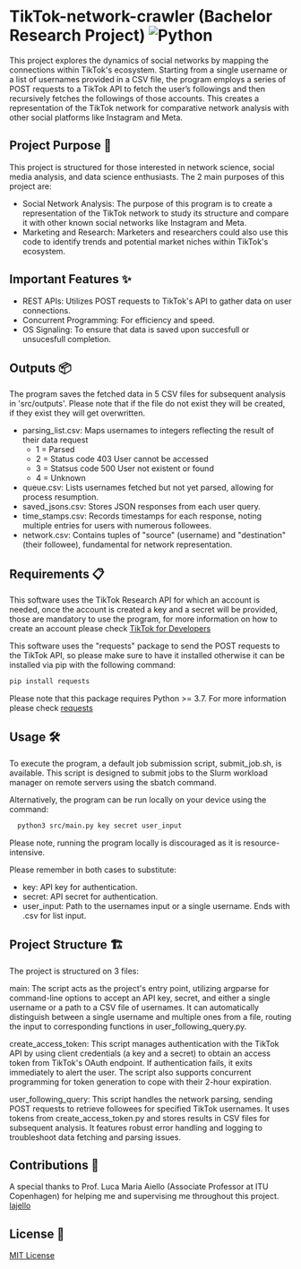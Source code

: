 # TikTok-network-crawler (Bachelor Research Project) ![Python](https://img.shields.io/badge/-Python-3776AB?style=flat-square&logo=python&logoColor=white)
This project explores the dynamics of social networks by mapping the connections within TikTok's ecosystem. Starting from a single username or a list of usernames provided in a CSV file, the program employs a series of POST requests to a TikTok API to fetch the user’s followings and then recursively fetches the followings of those accounts. This creates a representation of the TikTok network for comparative network analysis with other social platforms like Instagram and Meta.


## Project Purpose 🎯
This project is structured for those interested in network science, social media analysis, and data science enthusiasts. The 2 main purposes of this project are:
- Social Network Analysis: The purpose of this program is to create a representation of the TikTok network to study its structure and compare it with other known social networks like Instagram and Meta.
- Marketing and Research: Marketers and researchers could also use this code to identify trends and potential market niches within TikTok's ecosystem.

## Important Features ✨
- REST APIs: Utilizes POST requests to TikTok's API to gather data on user connections.
- Concurrent Programming: For efficiency and speed.
- OS Signaling: To ensure that data is saved upon succesfull or unsucesfull completion.


## Outputs 📦
The program saves the fetched data in 5 CSV files for subsequent analysis in 'src/outputs'. Please note that if the file do not exist they will be created, if they exist they will get overwritten.
- parsing_list.csv: Maps usernames to integers reflecting the result of their data request
  - 1 = Parsed
  - 2 = Status code 403 User cannot be accessed
  - 3 = Statsus code 500 User not existent or found
  - 4 = Unknown
- queue.csv: Lists usernames fetched but not yet parsed, allowing for process resumption.
- saved_jsons.csv: Stores JSON responses from each user query.
- time_stamps.csv: Records timestamps for each response, noting multiple entries for users with numerous followees.
- network.csv: Contains tuples of "source" (username) and "destination" (their followee), fundamental for network representation.



## Requirements 📋
This software uses the TikTok Research API for which an account is needed, once the account is created a key and a secret will be provided, those are mandatory to use the program, for more information on how to create an account please check [TikTok for Developers](https://developers.tiktok.com/)

This software uses the "requests" package to send the POST requests to the TikTok API, so please make sure to have it installed otherwise it can be installed via pip with the following command:
  ```bash
  pip install requests
  ```
  Please note that this package requires Python >= 3.7.  For more information please check [requests](https://pypi.org/project/requests/)

## Usage 🛠️
To execute the program, a default job submission script, submit_job.sh, is available. This script is designed to submit jobs to the Slurm workload manager on remote servers using the sbatch command. 

Alternatively, the program can be run locally on your device using the command:
```bash
  python3 src/main.py key secret user_input
```
Please note, running the program locally is discouraged as it is resource-intensive.

Please remember in both cases to substitute:
- key: API key for authentication.
- secret: API secret for authentication.
- user_input: Path to the usernames input or a single username. Ends with .csv for list input.

  
## Project Structure 🏗️ 
The project is structured on 3 files:

main: The script acts as the project's entry point, utilizing argparse for command-line options to accept an API key, secret, and either a single username or a path to a CSV file of usernames. It can automatically distinguish between a single username and multiple ones from a file, routing the input to corresponding functions in user_following_query.py.
   
create_access_token: This script manages authentication with the TikTok API by using client credentials (a key and a secret) to obtain an access token from TikTok's OAuth endpoint. If authentication fails, it exits immediately to alert the user. The script also supports concurrent programming for token generation to cope with their 2-hour expiration.

user_following_query: This script handles the network parsing, sending POST requests to retrieve followees for specified TikTok usernames. It uses tokens from create_access_token.py and stores results in CSV files for subsequent analysis. It features robust error handling and logging to troubleshoot data fetching and parsing issues.



## Contributions 👥 
A special thanks to Prof. Luca Maria Aiello (Associate Professor at ITU Copenhagen) for helping me and supervising me throughout this project. [lajello](https://www.lajello.com/)


## License 📄
[MIT License](LICENSE)










